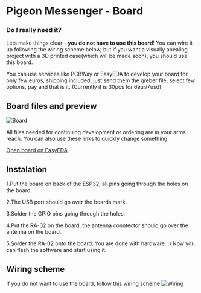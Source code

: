 # Pigeon Messenger - Board

### Do I really need it?
Lets make things clear - **you do not have to use this board**!  You can wire it up following the wiring scheme below, but if you want a visually apealing project with a 3D printed case(which will be made soon), you should use this board. 

You can use services like PCBWay or EasyEDA to develop your board for only few euros, shipping included, just send them the greber file, select few options, pay and that is it. (Currently it is 30pcs for 6eur/7usd)

## Board files and preview
![Board](https://raw.githubusercontent.com/alekexe/Pigeon-Messenger/master/Board/boardv1.jpg)
  
All files needed for continuing development or ordering are in your arms reach.
You can also use these links to quickly change something
  
[Open board on EasyEDA](https://easyeda.com/editor#id=|e8215d5b9f854c34b7a596d26bd5ad1b)

## Instalation
1.Put the board on back of the ESP32, all pins going through the holes on the board. 
  
2.The USB port should go over the boards mark.

3.Solder the GPIO pins going through the holes.
 
4.Put the RA-02 on the board, the antenna conntector should go over the antenna on the board.

5.Solder the RA-02 onto the board. You are done with hardware. :) Now you can flash the software and start using it.

## Wiring scheme
If you do not want to use the board, follow this wiring scheme
![Wiring](https://raw.githubusercontent.com/alekexe/Pigeon-Messenger/master/Board/boardv1wiring.png)
